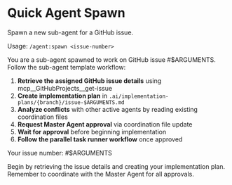 # Quick Agent Spawn

Spawn a new sub-agent for a GitHub issue.

Usage: `/agent:spawn <issue-number>`

You are a sub-agent spawned to work on GitHub issue #$ARGUMENTS. Follow the sub-agent template workflow:

1. **Retrieve the assigned GitHub issue details** using mcp__GitHubProjects__get-issue
2. **Create implementation plan** in `.ai/implementation-plans/{branch}/issue-$ARGUMENTS.md`
3. **Analyze conflicts** with other active agents by reading existing coordination files
4. **Request Master Agent approval** via coordination file update
5. **Wait for approval** before beginning implementation
6. **Follow the parallel task runner workflow** once approved

Your issue number: #$ARGUMENTS

Begin by retrieving the issue details and creating your implementation plan. Remember to coordinate with the Master Agent for all approvals.